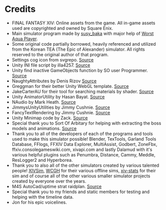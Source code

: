# Credits

- FINAL FANTASY XIV: Online assets from the game. All in-game assets used are copyrighted and owned by Square Enix.
- Main simulator program made by [susy_baka](https://susybaka.dev/) with major help of [Worst Aqua Player](https://github.com/WorstAquaPlayer).
- Some original code partially borrowed, heavily referenced and utilized from the Korean TEA (The Epic of Alexander) simulator. All rights reserved to the original author of that program.
- Settings cog icon from svgrepo. [Source](https://www.svgrepo.com/svg/163563/settings-cog)
- Unity INI file script by illa4257. [Source](https://github.com/illa4257/unity-IniStorage) 
- Unity find inactive GameObjects function by SO user Programmer. [Source](https://stackoverflow.com/questions/44456133/find-inactive-gameobject-by-name-tag-or-layer) 
- NaughtyAttributes by Denis Rizov [Source](https://github.com/dbrizov/NaughtyAttributes)
- Greggman for their better Unity WebGL template. [Source](https://github.com/greggman/better-unity-webgl-template)
- JakeCarterAU for their tool for searching materials by shader. [Source](https://github.com/JakeCarterDPM/unity-search-material-by-shader)
- Unity AnimatorUtility by Hasan Bayat. [Source](https://gist.github.com/hasanbayatme/f7f1d9d0f8470b718fda836f6668c215#file-animatorutility-cs)
- NAudio by Mark Heath. [Source](https://github.com/naudio/NAudio)
- JimmysUnityUtilities by Jimmy Cushnie. [Source](https://github.com/JimmyCushnie/JimmysUnityUtilities)
- FancyTextRendering by Jimmy Cushnie. [Source](https://github.com/JimmyCushnie/FancyTextRendering)
- Unity Minimap code by Zack. [Source](https://github.com/ZackOfAllTrad3s/Minimap)
- Special thank you to Sort Of Arbitary for helping with extracting the boss models and animations. [Source](https://www.youtube.com/@sortofarbitrary6688/videos)
- Thank you to all of the developers of each of the programs and tools used to make this simulator possible! Blender, TexTools, Garland Tools Database, FFlogs, FFXIV Data Explorer, MultiAssist, Godbert, ZoneFbx, ffxiv.consolegameswiki.com, xivapi.com and lastly Dalamud with it's various helpful plugins such as Penumbra, Distance, Cammy, Meddle, ResLogger2 and Hyperborea.
- Thank you to also all of the other simulators created by various talented people! [XIVSim](https://xivsim.com/), [WCGH](https://github.com/WCGH) for their various offline sims, [xiv-stats](https://github.com/xiv-stats) for their sim and of course all of the other various smaller simulator projects created by everyone over the years.
- M4S AutoCad/uptime strat raidplan. [Source](https://raidplan.io/plan/OnQXobwatopL1G8u)
- Special thank you to my friends and static members for testing and helping with the timeline data.
- Jon for his epic voicelines.
